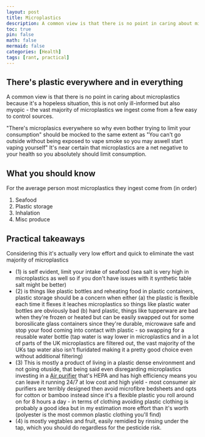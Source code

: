 ```yaml
---
layout: post
title: Microplastics
description: A common view is that there is no point in caring about microplastics because it's a hopeless situation, this is not only ill-informed but also myopic
toc: true
pin: false
math: false
mermaid: false
categories: [Health]
tags: [rant, practical]
---
```


## There's plastic everywhere and in everything
A common view is that there is no point in caring about microplastics because it's a hopeless situation, this is not only ill-informed but also myopic - the vast majority of microplastics we ingest come from a few easy to control sources. <!-- truncate -->

"There's microplasics everywhere so why even bother trying to limit your consumption" should be mocked to the same extent as "You can't go outside without being exposed to vape smoke so you may aswell start vaping yourself" It's near certain that microplastics are a net negative to your health so you absolutely should limit consumption.

## What you should know
For the average person most microplastics they ingest come from (in order)

1. Seafood
2. Plastic storage
3. Inhalation
4. Misc produce


## Practical takeaways
Considering this it's actually very low effort and quick to eliminate the vast majority of microplastics
- (1) is self evident, limit your intake of seafood (sea salt is very high in microplastics as well so if you don't have issues with it synthetic table salt might be better)
- (2) is things like plastic bottles and reheating food in plastic containers, plastic storage should be a concern when either (a) the plastic is flexible each time it flexes it leaches microplastics so things like plastic water bottles are obviously bad (b) hard plastic, things like tupperware are bad when they're frozen or heated but can be easily swapped out for some borosilicate glass containers since they're durable, microwave safe and stop your food coming into contact with plastic - so swapping for a reusable water bottle (tap water is way lower in microplastics and in a lot of parts of the UK microplastics are filtered out, the vast majority of the UKs tap water also isn't fluridated making it a pretty good choice even without additional filtering)
- (3) This is mostly a product of living in a plastic dense environment and not going otuside, that being said even disregarding microplastics investing in a [Air purifier](https://www.cleanairkits.com/products/exhalaron?variant=49803333665068) that's HEPA and has high efficiency means you can leave it running 24/7 at low cost and high yield - most consumer air purifiers are terribly designed then avoid microfibre bedsheets and opts for cotton or bamboo instead since it's a flexible plastic you roll around on for 8 hours a day - in terms of clothing avoiding plastic clothing is probably a good idea but in my estimation more effort than it's worth (polyester is the most common plastic clothing you'll find)
- (4) is mostly vegtables and fruit, easily remidied by rinsing under the tap, which you should do regardless for the pesticide risk.

